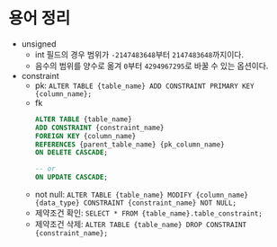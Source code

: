 # 용어 정리

- unsigned
	- int 필드의 경우 범위가 `-2147483648`부터 `2147483648`까지이다.
	- 음수의 범위를 양수로 옮겨 `0`부터 `4294967295`로 바꿀 수 있는 옵션이다.
- constraint
	- pk: `ALTER TABLE {table_name} ADD CONSTRAINT PRIMARY KEY {column_name};`
	- fk
		```sql
		ALTER TABLE {table_name} 
		ADD CONSTRAINT {constraint_name} 
		FOREIGN KEY {column_name} 
		REFERENCES {parent_table_name} {pk_column_name}
		ON DELETE CASCADE;

		-- or
		ON UPDATE CASCADE;
		```
	- not null: `ALTER TABLE {table_name} MODIFY {column_name} {data_type} CONSTRAINT {constraint_name} NOT NULL;`
	- 제약조건 확인: `SELECT * FROM {table_name}.table_constraint;`
	- 제약조건 삭제: `ALTER TABLE {table_name} DROP CONSTRAINT {constraint_name};`
